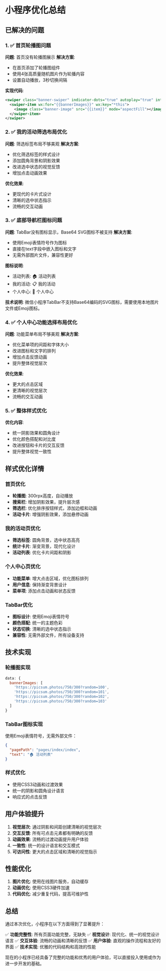 # 小程序优化总结

## 已解决的问题

### 1. ✅ 首页轮播图问题
**问题**: 首页没有轮播图展示
**解决方案**:
- 在首页添加了轮播图组件
- 使用4张高质量随机图片作为轮播内容
- 设置自动播放，3秒切换间隔

**实现代码**:
```xml
<swiper class="banner-swiper" indicator-dots="true" autoplay="true" interval="3000" duration="500">
  <swiper-item wx:for="{{bannerImages}}" wx:key="*this">
    <image class="banner-image" src="{{item}}" mode="aspectFill"></image>
  </swiper-item>
</swiper>
```

### 2. ✅ 我的活动筛选布局优化
**问题**: 筛选标签布局不够美观
**解决方案**:
- 优化筛选标签的样式设计
- 添加圆角背景和阴影效果
- 改进选中状态的视觉反馈
- 增加点击动画效果

**优化效果**:
- 更现代的卡片式设计
- 清晰的选中状态指示
- 流畅的交互动画

### 3. ✅ 底部导航栏图标问题
**问题**: TabBar没有图标显示，Base64 SVG图标不被支持
**解决方案**:
- 使用Emoji表情符号作为图标
- 直接在text字段中嵌入图标和文字
- 无需外部图片文件，兼容性更好

**图标说明**:
- 活动列表: 🏠 活动列表
- 我的活动: 📋 我的活动  
- 个人中心: 👤 个人中心

**技术说明**: 微信小程序TabBar不支持Base64编码的SVG图标，需要使用本地图片文件或Emoji图标。

### 4. ✅ 个人中心功能选择布局优化
**问题**: 功能菜单布局不够美观
**解决方案**:
- 优化菜单项的间距和字体大小
- 改进图标和文字的排列
- 增加点击反馈动画
- 提升整体视觉层次

**优化效果**:
- 更大的点击区域
- 更清晰的视觉层次
- 流畅的交互动画

### 5. ✅ 整体样式优化
**优化内容**:
- 统一阴影效果和圆角设计
- 优化颜色搭配和对比度
- 改进按钮和卡片的交互反馈
- 提升整体视觉一致性

## 样式优化详情

### 首页优化
- **轮播图**: 300rpx高度，自动播放
- **搜索栏**: 增加阴影效果，提升层次感
- **筛选栏**: 优化排序按钮样式，添加边框和动画
- **活动卡片**: 增强阴影效果，添加悬停动画

### 我的活动页优化
- **筛选标签**: 圆角背景，选中状态高亮
- **统计卡片**: 渐变背景，现代化设计
- **活动列表**: 优化卡片间距和阴影

### 个人中心页优化
- **功能菜单**: 增大点击区域，优化图标排列
- **用户信息**: 保持渐变背景设计
- **菜单项**: 添加点击动画和状态反馈

### TabBar优化
- **图标设计**: 使用Emoji表情符号
- **颜色搭配**: 统一的主题色彩
- **状态切换**: 清晰的选中状态指示
- **兼容性**: 无需外部文件，所有设备支持

## 技术实现

### 轮播图实现
```javascript
data: {
  bannerImages: [
    'https://picsum.photos/750/300?random=100',
    'https://picsum.photos/750/300?random=101',
    'https://picsum.photos/750/300?random=102',
    'https://picsum.photos/750/300?random=103'
  ]
}
```

### TabBar图标实现
使用Emoji表情符号，无需外部文件：
```json
{
  "pagePath": "pages/index/index",
  "text": "🏠 活动列表"
}
```

### 样式优化
- 使用CSS3动画和过渡效果
- 统一的阴影和圆角设计语言
- 响应式的点击反馈

## 用户体验提升

1. **视觉层次**: 通过阴影和间距创建清晰的视觉层次
2. **交互反馈**: 所有可点击元素都有明确的反馈
3. **动画效果**: 流畅的过渡动画提升用户体验
4. **一致性**: 统一的设计语言和交互模式
5. **可访问性**: 更大的点击区域和清晰的视觉指示

## 性能优化

1. **图片优化**: 使用在线图片服务，自动缓存
2. **动画优化**: 使用CSS3硬件加速
3. **代码优化**: 减少重复代码，提高可维护性

## 总结

通过本次优化，小程序在以下方面得到了显著提升：

✅ **功能完整性**: 所有页面功能完整，无缺失
✅ **视觉设计**: 现代化、统一的视觉设计语言
✅ **交互体验**: 流畅的动画和清晰的反馈
✅ **用户体验**: 直观的操作流程和友好的界面
✅ **技术实现**: 优雅的代码结构和高效的性能

现在的小程序已经具备了完整的功能和优秀的用户体验，可以直接投入使用或作为进一步开发的基础。
